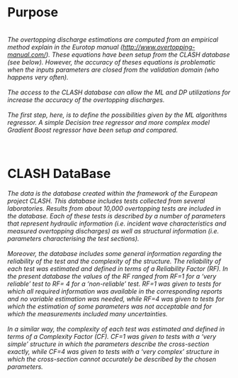 # Purpose
<br/><i>
The overtopping discharge estimations are computed from an empirical method explain in the Eurotop manual (http://www.overtopping-manual.com/).  These equations have been setup from the CLASH database (see below). However, the accuracy of theses equations is problematic when the inputs parameters are closed from the validation domain (who happens very often). 
<br/><br/>
The access to the CLASH database can allow the ML and DP utilizations for increase the accuracy of the overtopping discharges.<br/><br/>
The first step, here, is to define the possibilities given by the ML algorithms regressor. A simple Decision tree regressor and more complex model Gradient Boost regressor have been setup and compared. </i>
<br/><br/>
<br/> 

# CLASH DataBase
<i>
The data is the database created within the framework of
the European project CLASH. This database includes tests
collected from several laboratories. Results from about 10,000 overtopping tests are included in
the database. Each of these tests is described by a number of
parameters that represent hydraulic information (i.e. incident
wave characteristics and measured overtopping discharges) as
well as structural information (i.e. parameters characterising the test sections).<br/><br/>    
Moreover, the database includes some general
information regarding the reliability of the test and the
complexity of the structure. The reliability of each test was
estimated and defined in terms of a Reliability Factor (RF). In
the present database the values of the RF ranged from RF=1 for
a ‘very reliable’ test to RF= 4 for a ‘non-reliable’ test. RF=1
was given to tests for which all required information was
available in the corresponding reports and no variable
estimation was needed, while RF=4 was given to tests for
which the estimation of some parameters was not acceptable
and for which the measurements included many uncertainties.<br/><br/> 
In a similar way, the complexity of each test was estimated and
defined in terms of a Complexity Factor (CF). CF=1 was given
to tests with a ‘very simple’ structure in which the parameters
describe the cross-section exactly, while CF=4 was given to
tests with a ‘very complex’ structure in which the cross-section
cannot accurately be described by the chosen parameters.</i> 
